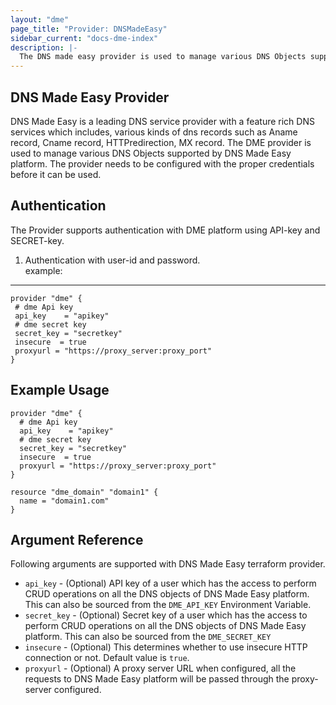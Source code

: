 ```yaml
---
layout: "dme"
page_title: "Provider: DNSMadeEasy"
sidebar_current: "docs-dme-index"
description: |-
  The DNS made easy provider is used to manage various DNS Objects supported by DNS Made Easy platform. The provider needs to be configured with the proper credentials before it can be used.
---
```

DNS Made Easy Provider
------------
DNS Made Easy is a leading DNS service provider with a feature rich DNS services which includes, various kinds of dns records such as Aname record, Cname record, HTTPredirection, MX record. The DME provider is used to manage various DNS Objects supported by DNS Made Easy platform. The provider needs to be configured with the proper credentials before it can be used.

Authentication
--------------
The Provider supports authentication with DME platform using API-key and SECRET-key. 

 1. Authentication with user-id and password.  
 example:  

----------
 ```hcl
provider "dme" {
  # dme Api key
  api_key    = "apikey"
  # dme secret key
  secret_key = "secretkey"
  insecure  = true
  proxyurl = "https://proxy_server:proxy_port"
}
 ```

Example Usage
------------
```hcl
provider "dme" {
  # dme Api key
  api_key    = "apikey"
  # dme secret key
  secret_key = "secretkey"
  insecure  = true
  proxyurl = "https://proxy_server:proxy_port"
}

resource "dme_domain" "domain1" {
  name = "domain1.com"
}
```

Argument Reference
------------------
Following arguments are supported with DNS Made Easy terraform provider.

 * `api_key` - (Optional) API key of a user which has the access to perform CRUD operations on all the DNS objects of DNS Made Easy platform. This can also be sourced from the `DME_API_KEY` Environment Variable.
 * `secret_key` - (Optional) Secret key of a user which has the access to perform CRUD operations on all the DNS objects of DNS Made Easy platform. This can also be sourced from the `DME_SECRET_KEY`
 * `insecure` - (Optional) This determines whether to use insecure HTTP connection or not. Default value is `true`.  
 * `proxyurl` - (Optional) A proxy server URL when configured, all the requests to DNS Made Easy platform will be passed through the proxy-server configured.
